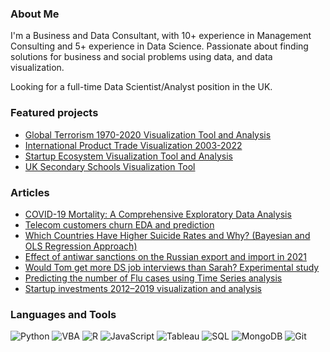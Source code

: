 ### About Me 
I'm a Business and Data Consultant, with 10+ experience in Management Consulting and 5+ experience in Data Science.
Passionate about finding solutions for business and social problems using data, and data visualization.

Looking for a full-time Data Scientist/Analyst position in the UK.

### Featured projects
- [Global Terrorism 1970-2020 Visualization Tool and Analysis](https://veroscience.github.io/global-terrorism-map/index.html)
- [International Product Trade Visualization 2003-2022](https://veroscience.github.io/global_trade_map/index.html)
- [Startup Ecosystem Visualization Tool and Analysis](https://veroscience.github.io/crunchbase-investment/)
- [UK Secondary Schools Visualization Tool](https://veroscience.github.io/uk-secondary-schools/)

### Articles
- [COVID-19 Mortality: A Comprehensive Exploratory Data Analysis](https://medium.com/@veronikanur/covid-19-mortality-a-comprehensive-exploratory-data-analysis-d36c73dc877a)
- [Telecom customers churn EDA and prediction](https://medium.com/@veronikanur/telecom-customers-churn-eda-and-prediction-469eea984d58)
- [Which Countries Have Higher Suicide Rates and Why? (Bayesian and OLS Regression Approach)](https://medium.com/@veronikanur/which-countries-have-higher-suicide-rates-and-why-bayesian-and-ols-regression-approach-a65ed416eaa4)
- [Effect of antiwar sanctions on the Russian export and import in 2021](https://medium.com/@veronikanur/effect-of-antiwar-sanctions-to-russian-export-and-import-in-2021-536e0491c393)
- [Would Tom get more DS job interviews than Sarah? Experimental study](https://medium.com/@veronikanur/would-tom-get-more-ds-job-interviews-than-sarah-experimental-study-9199f9c32af0)
- [Predicting the number of Flu cases using Time Series analysis](https://medium.com/@veronikanur/predicting-the-number-of-flu-cases-using-time-series-analysis-b7dd9c7769b7)
- [Startup investments 2012–2019 visualization and analysis](https://medium.com/@veronikanur/startup-investments-2012-2019-visualization-and-analysis-ea24fb668e4e)

### Languages and Tools
![Python](https://img.shields.io/badge/-Python-blue) ![VBA](https://img.shields.io/badge/-VBA-blueviolet) ![R](https://img.shields.io/badge/-R-orange) ![JavaScript](https://img.shields.io/badge/-JavaScript-yellow) ![Tableau](https://img.shields.io/badge/-Tableau-9cf) ![SQL](https://img.shields.io/badge/-SQL-ff69b4) ![MongoDB](https://img.shields.io/badge/-MongoDB-green) ![Git](https://img.shields.io/badge/-Git-red)
<!--
**veroscience/veroscience** is a ✨ _special_ ✨ repository because its `README.md` (this file) appears on your GitHub profile.

-->
